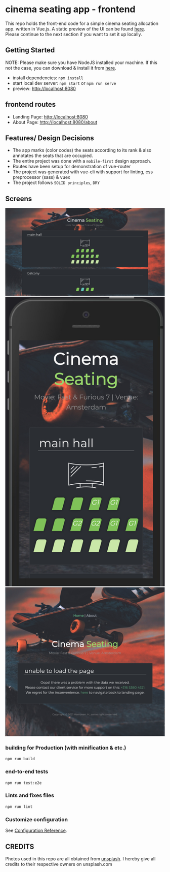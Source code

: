 # cinema seating app - frontend
This repo holds the front-end code for a simple cinema seating allocation app.
 written in Vue.js. A static preview of the UI can be found 
 [here](https://codepen.io/hamzeen/full/KKmYwBg).  
 Please continue to the next section if you want to set it up
locally.

## Getting Started

NOTE: Please make sure you have NodeJS installed your machine. If this not the case, 
you can download & install it from [here](https://nodejs.org/en/download).

* install dependencies: ```npm install```
* start local dev server: ```npm start``` or `npm run serve`
* preview: <http://localhost:8080>


## frontend routes
* Landing Page: <http://localhost:8080>
* About Page: <http://localhost:8080/about>

## Features/ Design Decisions
* The app marks (color codes) the seats according to its rank & also annotates the seats that are occupied.
* The entire project was done with a `mobile-first` design approach.
* Routes have been setup for demonstration of vue-router
* The project was generated with vue-cli with support for linting, css preprocessor (sass) & vuex
* The project follows `SOLID principles`, `DRY`

## Screens

![on desktop](https://raw.githubusercontent.com/hamzeen/vue-cinema-app/main/src/assets/screens/001.jpg)
![mobile portrait](https://raw.githubusercontent.com/hamzeen/vue-cinema-app/main/src/assets/screens/002.jpg)
![handles empty data](https://raw.githubusercontent.com/hamzeen/vue-cinema-app/main/src/assets/screens/003.jpg)


### building for Production (with minification & etc.)
```
npm run build
```

### end-to-end tests
```
npm run test:e2e
```

### Lints and fixes files
```
npm run lint
```

### Customize configuration
See [Configuration Reference](https://cli.vuejs.org/config/).


## CREDITS ##
Photos used in this repo are all obtained from [unsplash](http://unsplash.com). I hereby give all credits to their respective owners on unsplash.com



